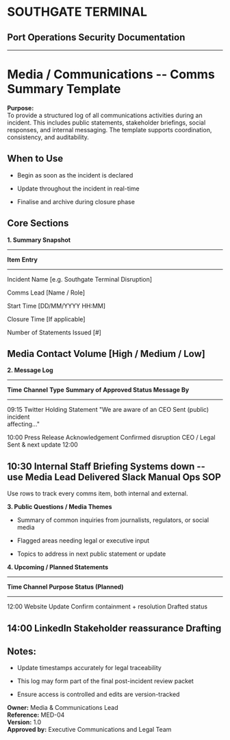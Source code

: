 # SOUTHGATE TERMINAL
## Port Operations Security Documentation
---

# Media / Communications -- Comms Summary Template

**Purpose:**\
To provide a structured log of all communications activities during an
incident. This includes public statements, stakeholder briefings, social
responses, and internal messaging. The template supports coordination,
consistency, and auditability.

## When to Use

- Begin as soon as the incident is declared

- Update throughout the incident in real-time

- Finalise and archive during closure phase

## Core Sections

**1. Summary Snapshot**

-----------------------------------------------------------------------
**Item**             **Entry**
-------------------------------- --------------------------------------
Incident Name          \[e.g. Southgate Terminal Disruption\]

Comms Lead            \[Name / Role\]

Start Time            \[DD/MM/YYYY HH:MM\]

Closure Time           \[If applicable\]

Number of Statements Issued   \[#\]

Media Contact Volume       \[High / Medium / Low\]
-----------------------------------------------------------------------

**2. Message Log**

------------------------------------------------------------------------------------------
**Time**  **Channel**  **Type**     **Summary of     **Approved  **Status**
                      Message**       By**     
---------- ------------- ----------------- --------------------- ------------ ------------
09:15   Twitter    Holding Statement \"We are aware of an CEO     Sent
      (public)            incident              
                      affecting\...\"          

10:00   Press Release Acknowledgement  Confirmed disruption CEO / Legal Sent
                      & next update 12:00        

10:30   Internal   Staff Briefing  Systems down -- use  Media Lead  Delivered
      Slack              Manual Ops SOP           
------------------------------------------------------------------------------------------

Use rows to track every comms item, both internal and external.

**3. Public Questions / Media Themes**

- Summary of common inquiries from journalists, regulators, or social
media

- Flagged areas needing legal or executive input

- Topics to address in next public statement or update

**4. Upcoming / Planned Statements**

------------------------------------------------------------------------------
**Time     **Channel**  **Purpose**             **Status**
(Planned)**                            
-------------- -------------- ----------------------------------- ------------
12:00     Website Update Confirm containment + resolution  Drafted
               status               

14:00     LinkedIn    Stakeholder reassurance       Drafting
------------------------------------------------------------------------------

## Notes:

- Update timestamps accurately for legal traceability

- This log may form part of the final post-incident review packet

- Ensure access is controlled and edits are version-tracked

**Owner:** Media & Communications Lead\
**Reference:** MED-04\
**Version:** 1.0\
**Approved by:** Executive Communications and Legal Team
